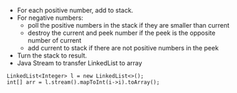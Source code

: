 * For each positive number, add to stack.
* For negative numbers:
  * poll the positive numbers in the stack if they are smaller than current
  * destroy the current and peek number if the peek is the opposite number of current
  * add current to stack if there are not positive numbers in the peek
* Turn the stack to result.
* Java Stream to transfer LinkedList to array
```
LinkedList<Integer> l = new LinkedList<>();
int[] arr = l.stream().mapToInt(i->i).toArray();
```
